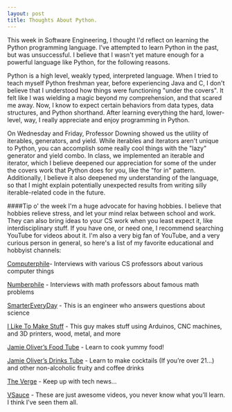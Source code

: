```yaml
---  
layout: post  
title: Thoughts About Python.  
---
```


This week in Software Engineering, I thought I'd reflect on learning the Python programming language. I've attempted to learn Python in the past, but was unsuccessful. I believe that I wasn't yet mature enough for a powerful language like Python, for the following reasons.

Python is a high level, weakly typed, interpreted  language. When I tried to teach myself Python freshman year, before experiencing Java and C, I don't believe that I understood how things were functioning "under the covers". It felt like I was wielding a magic beyond my comprehension, and that scared me away. Now, I know to expect certain behaviors from data types, data structures, and Python shorthand. After learning everything the hard, lower-level, way, I really appreciate and enjoy programming in Python.

On Wednesday and Friday, Professor Downing showed us the utility of iterables, generators, and yield. While iterables and iterators aren't unique to Python, you can accomplish some really cool things with the "lazy" generator and yield combo. In class, we implemented an iterable and iterator, which I believe deepened our appreciation for some of the under the covers work that Python does for you, like the "for in" pattern. Additionally, I believe it also deepened my understanding of the language, so that I might explain potentially unexpected results from writing silly iterable-related code in the future.

####Tip o' the week
I'm a huge advocate for having hobbies. I believe that hobbies relieve stress, and let your mind relax between school and work. They can also bring ideas to your CS work when you least expect it, like interdisciplinary stuff. If you have one, or need one, I recommend searching YouTube for videos about it. I'm also a very big fan of YouTube, and a very curious person in general, so here's a list of my favorite educational and hobbyist channels:

[Computerphile](https://www.youtube.com/channel/UC9-y-6csu5WGm29I7JiwpnA)- Interviews with various CS professors about various computer things

[Numberphile](https://www.youtube.com/channel/UCoxcjq-8xIDTYp3uz647V5A) - Interviews with math professors about famous math problems

[SmarterEveryDay](https://www.youtube.com/channel/UC6107grRI4m0o2-emgoDnAA) - This is an engineer who answers questions about science

[I Like To Make Stuff](https://www.youtube.com/channel/UC6x7GwJxuoABSosgVXDYtTw) - This guy makes stuff using Arduinos, CNC machines, and 3D printers, wood, metal, and more

[Jamie Oliver’s Food Tube](https://www.youtube.com/channel/UCpSgg_ECBj25s9moCDfSTsA) - Learn to cook yummy food!

[Jamie Oliver’s Drinks Tube](https://www.youtube.com/channel/UCtTgeFbRSuFUq9raLxJLi4g) - Learn to make cocktails (If you’re over 21…) and other non-alcoholic fruity and coffee drinks

[The Verge](https://www.youtube.com/channel/UCddiUEpeqJcYeBxX1IVBKvQ) - Keep up with tech news...

[VSauce](https://www.youtube.com/channel/UC6nSFpj9HTCZ5t-N3Rm3-HA) - These are just awesome videos, you never know what you’ll learn. I think I’ve seen them all.



